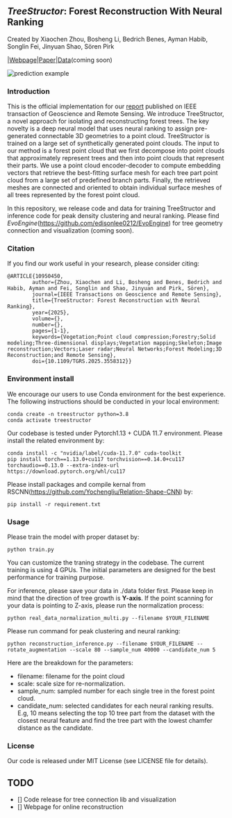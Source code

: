 ## *TreeStructor*: Forest Reconstruction With Neural Ranking
Created by Xiaochen Zhou, Bosheng Li, Bedrich Benes, Ayman Habib, Songlin Fei, Jinyuan Shao, Sören Pirk

|[Webpage](https://lewkesy.github.io/treestructor/)|[Paper](https://ieeexplore.ieee.org/document/10950450)|[Data](https://lewkesy.github.io/treestructor/)(coming soon)

![prediction example](https://github.com/lewkesy/treestructor/blob/main/static/images/teaser.png)

### Introduction
This is the official implementation for our [report](https://ieeexplore.ieee.org/document/10950450) published on IEEE transaction of Geoscience and Remote Sensing. We introduce TreeStructor, a novel approach for isolating and reconstructing forest trees. The key novelty is a deep neural model that uses neural ranking to assign pre-generated connectable 3D geometries to a point cloud. TreeStructor is trained on a large set of synthetically generated point clouds. The input to our method is a forest point cloud that we first decompose into point clouds that approximately represent trees and then into point clouds that represent their parts. We use a point cloud encoder-decoder to compute embedding vectors that retrieve the best-fitting surface mesh for each tree part point cloud from a large set of predefined branch parts. Finally, the retrieved meshes are connected and oriented to obtain individual surface meshes of all trees represented by the forest point cloud.

In this repository, we release code and data for training TreeStructor and inference code for peak density clustering and neural ranking. Please find *EvoEngine*(https://github.com/edisonlee0212/EvoEngine) for tree geometry connection and visualization (coming soon).

### Citation
If you find our work useful in your research, please consider citing:
```
@ARTICLE{10950450,
        author={Zhou, Xiaochen and Li, Bosheng and Benes, Bedrich and Habib, Ayman and Fei, Songlin and Shao, Jinyuan and Pirk, Sören},
        journal={IEEE Transactions on Geoscience and Remote Sensing}, 
        title={TreeStructor: Forest Reconstruction with Neural Ranking}, 
        year={2025},
        volume={},
        number={},
        pages={1-1},
        keywords={Vegetation;Point cloud compression;Forestry;Solid modeling;Three-dimensional displays;Vegetation mapping;Skeleton;Image reconstruction;Vectors;Laser radar;Neural Networks;Forest Modeling;3D Reconstruction;and Remote Sensing},
        doi={10.1109/TGRS.2025.3558312}}
```

### Environment install
We encourage our users to use Conda environment for the best experience. The following instructions should be conducted in your local environment:

```
conda create -n treestructor python=3.8
conda activate treestructor
```

Our codebase is tested under Pytorch1.13 + CUDA 11.7 environment. Please install the related environment by: 
```
conda install -c "nvidia/label/cuda-11.7.0" cuda-toolkit
pip install torch==1.13.0+cu117 torchvision==0.14.0+cu117 torchaudio==0.13.0 --extra-index-url https://download.pytorch.org/whl/cu117
```

Please install packages and compile kernal from RSCNN(https://github.com/Yochengliu/Relation-Shape-CNN) by:
```
pip install -r requirement.txt
```

### Usage
Please train the model with proper dataset by:
```
python train.py
```
You can customize the traning strategy in the codebase. The current training is using 4 GPUs. The initial parameters are designed for the best performance for training purpose.

For inference, please save your data in ./data folder first. Please keep in mind that the direction of tree growth is **Y-axis**. If the point scanning for your data is pointing to Z-axis, please run the normalization process:
```
python real_data_normalization_multi.py --filename $YOUR_FILENAME
```

Please run command for peak clustering and neural ranking:
```
python reconstruction_inference.py --filename $YOUR_FILENAME --rotate_augmentation --scale 80 --sample_num 40000 --candidate_num 5
```

Here are the breakdown for the parameters:
- filename: filename for the point cloud
- scale: scale size for re-normalization.
- sample_num: sampled number for each single tree in the forest point cloud.
- candidate_num: selected candidates for each neural ranking results. E.g, 10 means selecting the top 10 tree part from the dataset with the closest neural feature and find the tree part with the lowest chamfer distance as the candidate.

### License
Our code is released under MIT License (see LICENSE file for details).

## TODO
- [] Code release for tree connection lib and visualization
- [] Webpage for online reconstruction
